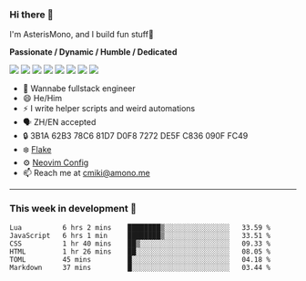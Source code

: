 ### Hi there 👋

I'm AsterisMono, and I build fun stuff🤣

**Passionate / Dynamic / Humble / Dedicated**

![](https://img.shields.io/badge/NeoVim-%2357A143.svg?&style=for-the-badge&logo=neovim&logoColor=white)
![](https://img.shields.io/badge/TypeScript-007ACC?style=for-the-badge&logo=typescript&logoColor=white)
![](https://img.shields.io/badge/React-20232A?style=for-the-badge&logo=react&logoColor=61DAFB)
![](https://img.shields.io/badge/Node.js-339933?style=for-the-badge&logo=nodedotjs&logoColor=white)
![](https://img.shields.io/badge/Python-FFD43B?style=for-the-badge&logo=python&logoColor=blue)
![](https://img.shields.io/badge/Fedora-294172?style=for-the-badge&logo=fedora&logoColor=white)
![](https://img.shields.io/badge/NixOS-5277C3?style=for-the-badge&logo=nixos&logoColor=white)
![](https://img.shields.io/badge/matrix-000000?style=for-the-badge&logo=Matrix&logoColor=white)

- 🌱 Wannabe fullstack engineer
- 😄 He/Him
- ⚡ I write helper scripts and weird automations
- 🗣️ ZH/EN accepted
- 🔒 3B1A 62B3 78C6 81D7 D0F8 7272 DE5F C836 090F FC49
- ❄️ [Flake](https://github.com/AsterisMono/flake)
- ⚙️ [Neovim Config](https://github.com/AsterisMono/nvim-config)
- 📫 Reach me at cmiki@amono.me

------

### This week in development 🚀

<!--START_SECTION:waka-->

```text
Lua          6 hrs 2 mins    ████████▒░░░░░░░░░░░░░░░░   33.59 %
JavaScript   6 hrs 1 min     ████████▒░░░░░░░░░░░░░░░░   33.51 %
CSS          1 hr 40 mins    ██▒░░░░░░░░░░░░░░░░░░░░░░   09.33 %
HTML         1 hr 26 mins    ██░░░░░░░░░░░░░░░░░░░░░░░   08.05 %
TOML         45 mins         █░░░░░░░░░░░░░░░░░░░░░░░░   04.18 %
Markdown     37 mins         █░░░░░░░░░░░░░░░░░░░░░░░░   03.44 %
```

<!--END_SECTION:waka-->
